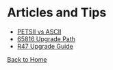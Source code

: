 # Articles and Tips

* [PETSII vs ASCII](PETSCII%20vs%20ASCII.html)
* [65816 Upgrade Path](Possible%2065816%20Upgrade%20Path.html)
* [R47 Upgrade Guide](r47%20update%20guide.html)

[Back to Home](../index.md)
